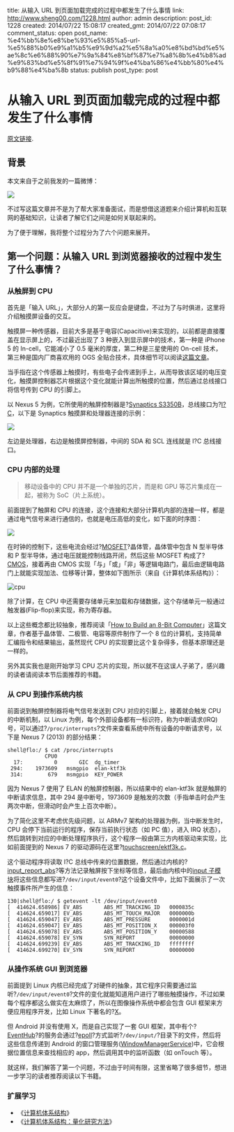 title: 从输入 URL 到页面加载完成的过程中都发生了什么事情
link: http://www.sheng00.com/1228.html
author: admin
description: 
post_id: 1228
created: 2014/07/22 15:08:17
created_gmt: 2014/07/22 07:08:17
comment_status: open
post_name: %e4%bb%8e%e8%be%93%e5%85%a5-url-%e5%88%b0%e9%a1%b5%e9%9d%a2%e5%8a%a0%e8%bd%bd%e5%ae%8c%e6%88%90%e7%9a%84%e8%bf%87%e7%a8%8b%e4%b8%ad%e9%83%bd%e5%8f%91%e7%94%9f%e4%ba%86%e4%bb%80%e4%b9%88%e4%ba%8b
status: publish
post_type: post

# 从输入 URL 到页面加载完成的过程中都发生了什么事情

[原文链接](http://fex.baidu.com/blog/2014/05/what-happen/). 

## 背景

本文来自于之前我发的一篇微博：

![](/wp-content/uploads/2014/07/0037_nwind-weibo.png)

不过写这篇文章并不是为了帮大家准备面试，而是想借这道题来介绍计算机和互联网的基础知识，让读者了解它们之间是如何关联起来的。

为了便于理解，我将整个过程分为了六个问题来展开。

## 第一个问题：从输入 URL 到浏览器接收的过程中发生了什么事情？

### 从触屏到 CPU

首先是「输入 URL」，大部分人的第一反应会是键盘，不过为了与时俱进，这里将介绍触摸屏设备的交互。

触摸屏一种传感器，目前大多是基于电容(Capacitive)来实现的，以前都是直接覆盖在显示屏上的，不过最近出现了 3 种嵌入到显示屏中的技术，第一种是 iPhone 5 的 In-cell，它能减小了 0.5 毫米的厚度，第二种是三星使用的 On-cell 技术，第三种是国内厂商喜欢用的 OGS 全贴合技术，具体细节可以阅读[这篇文章](http://www.igao7.com/in-cell-on-cell-ogs.html)。

当手指在这个传感器上触摸时，有些电子会传递到手上，从而导致该区域的电压变化，触摸屏控制器芯片根据这个变化就能计算出所触摸的位置，然后通过总线接口将信号传到 CPU 的引脚上。

以 Nexus 5 为例，它所使用的触屏控制器是?[Synaptics S3350B](http://www.ifixit.com/Teardown/Nexus+5+Teardown/19016)，总线接口为?[I?C](http://en.wikipedia.org/wiki/I%C2%B2C)，以下是 Synaptics 触摸屏和处理器连接的示例：

![](/wp-content/uploads/2014/07/e97a_clearpad-i2c.png)

左边是处理器，右边是触摸屏控制器，中间的 SDA 和 SCL 连线就是 I?C 总线接口。

### CPU 内部的处理

> 移动设备中的 CPU 并不是一个单独的芯片，而是和 GPU 等芯片集成在一起，被称为 SoC（片上系统）。

前面提到了触屏和 CPU 的连接，这个连接和大部分计算机内部的连接一样，都是通过电气信号来进行通信的，也就是电压高低的变化，如下面的时序图：

![](/wp-content/uploads/2014/07/9a75_i2c-wave.png)

在时钟的控制下，这些电流会经过?[MOSFET](http://en.wikipedia.org/wiki/MOSFET)?晶体管，晶体管中包含 N 型半导体和 P 型半导体，通过电压就能控制线路开闭，然后这些 MOSFET 构成了?[CMOS](http://en.wikipedia.org/wiki/CMOS)，接着再由 CMOS 实现「与」「或」「非」等逻辑电路门，最后由逻辑电路门上就能实现加法、位移等计算，整体如下图所示（来自《计算机体系结构》）：

![cpu](/wp-content/uploads/2014/07/d219_cpu.png)

除了计算，在 CPU 中还需要存储单元来加载和存储数据，这个存储单元一般通过触发器(Flip-flop)来实现，称为寄存器。

以上这些概念都比较抽象，推荐阅读「[How to Build an 8-Bit Computer](http://www.instructables.com/id/How-to-Build-an-8-Bit-Computer/?ALLSTEPS)」这篇文章，作者基于晶体管、二极管、电容等原件制作了一个 8 位的计算机，支持简单汇编指令和结果输出，虽然现代 CPU 的实现要比这个复杂得多，但基本原理还是一样的。

另外其实我也是刚开始学习 CPU 芯片的实现，所以就不在这误人子弟了，感兴趣的读者请阅读本节后面推荐的书籍。

### 从 CPU 到操作系统内核

前面说到触屏控制器将电气信号发送到 CPU 对应的引脚上，接着就会触发 CPU 的中断机制，以 Linux 为例，每个外部设备都有一标识符，称为中断请求(IRQ)号，可以通过?`/proc/interrupts`?文件来查看系统中所有设备的中断请求号，以下是 Nexus 7 (2013) 的部分结果：
    
    
    shell@flo:/ $ cat /proc/interrupts
                CPU0
      17:          0       GIC  dg_timer
     294:    1973609   msmgpio  elan-ktf3k
     314:        679   msmgpio  KEY_POWER

因为 Nexus 7 使用了 ELAN 的触屏控制器，所以结果中的 elan-ktf3k 就是触屏的中断请求信息，其中 294 是中断号，1973609 是触发的次数（手指单击时会产生两次中断，但滑动时会产生上百次中断）。

为了简化这里不考虑优先级问题，以 ARMv7 架构的处理器为例，当中断发生时，CPU 会停下当前运行的程序，保存当前执行状态（如 PC 值），进入 IRQ 状态），然后跳转到对应的中断处理程序执行，这个程序一般由第三方内核驱动来实现，比如前面提到的 Nexus 7 的驱动源码在这里?[touchscreen/ektf3k.c](https://android.googlesource.com/kernel/tegra/+/android-tegra3-grouper-3.1-kitkat-mr1/drivers/input/touchscreen/ektf3k.c)。

这个驱动程序将读取 I?C 总线中传来的位置数据，然后通过内核的?[input_report_abs](https://android.googlesource.com/kernel/msm.git/+/android-msm-hammerhead-3.4-kk-r1/include/linux/input.h#1525)?等方法记录触屏按下坐标等信息，最后由内核中的[input 子模块](https://android.googlesource.com/kernel/msm.git/+/android-msm-hammerhead-3.4-kk-r1/drivers/input/input.c#349)将这些信息都写进?`/dev/input/event0`?这个设备文件中，比如下面展示了一次触摸事件所产生的信息：
    
    
    130|shell@flo:/ $ getevent -lt /dev/input/event0
    [  414624.658986] EV_ABS       ABS_MT_TRACKING_ID   0000835c
    [  414624.659017] EV_ABS       ABS_MT_TOUCH_MAJOR   0000000b
    [  414624.659047] EV_ABS       ABS_MT_PRESSURE      0000001d
    [  414624.659047] EV_ABS       ABS_MT_POSITION_X    000003f0
    [  414624.659078] EV_ABS       ABS_MT_POSITION_Y    00000588
    [  414624.659078] EV_SYN       SYN_REPORT           00000000
    [  414624.699239] EV_ABS       ABS_MT_TRACKING_ID   ffffffff
    [  414624.699270] EV_SYN       SYN_REPORT           00000000

### 从操作系统 GUI 到浏览器

前面提到 Linux 内核已经完成了对硬件的抽象，其它程序只需要通过监听?`/dev/input/event0`?文件的变化就能知道用户进行了哪些触摸操作，不过如果每个程序都这么做实在太麻烦了，所以在图像操作系统中都会包含 GUI 框架来方便应用程序开发，比如 Linux 下著名的?[X](http://www.x.org/)。

但 Android 并没有使用 X，而是自己实现了一套 GUI 框架，其中有个?[EventHub](http://androidxref.com/4.4.2_r1/xref/frameworks/base/services/input/EventHub.cpp)?的服务会通过?[epoll](http://man7.org/linux/man-pages/man7/epoll.7.html)?方式监听?`/dev/input/`?目录下的文件，然后将这些信息传递到 Android 的窗口管理服务([WindowManagerService](https://github.com/android/platform_frameworks_base/blob/kitkat-mr1.1-release/services/java/com/android/server/wm/WindowManagerService.java))中，它会根据位置信息来查找相应的 app，然后调用其中的监听函数（如 onTouch 等）。

就这样，我们解答了第一个问题，不过由于时间有限，这里省略了很多细节，想进一步学习的读者推荐阅读以下书籍。

### 扩展学习

  * 《[计算机体系结构](http://book.douban.com/subject/6559064/)》
  * 《[计算机体系结构：量化研究方法](http://book.douban.com/subject/7006537/)》